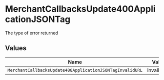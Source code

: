 # MerchantCallbacksUpdate400ApplicationJSONTag

The type of error returned


## Values

| Name                                                     | Value                                                    |
| -------------------------------------------------------- | -------------------------------------------------------- |
| `MerchantCallbacksUpdate400ApplicationJSONTagInvalidURL` | invalid_url                                              |